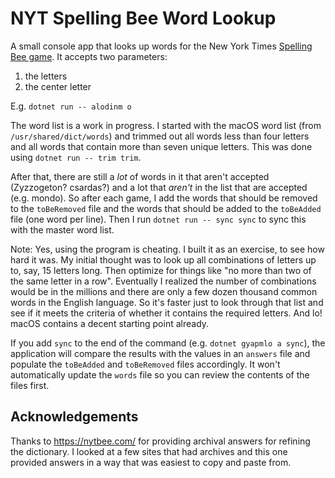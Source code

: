 # NYT Spelling Bee Word Lookup

A small console app that looks up words for the New York Times [Spelling Bee game](https://www.nytimes.com/puzzles/spelling-bee). It accepts two parameters:

1) the letters
2) the center letter

E.g. `dotnet run -- alodinm o`

The word list is a work in progress. I started with the macOS word list (from `/usr/shared/dict/words`) and trimmed out all words less than four letters and all words that contain more than seven unique letters. This was done using `dotnet run -- trim trim`.

After that, there are still a *lot* of words in it that aren't accepted (Zyzzogeton? csardas?) and a lot that _aren't_ in the list that are accepted (e.g. mondo). So after each game, I add the words that should be removed to the `toBeRemoved` file and the words that should be added to the `toBeAdded` file (one word per line). Then I run `dotnet run -- sync sync` to sync this with the master word list.

Note: Yes, using the program is cheating. I built it as an exercise, to see how hard it was. My initial thought was to look up all combinations of letters up to, say, 15 letters long. Then optimize for things like "no more than two of the same letter in a row". Eventually I realized the number of combinations would be in the millions and there are only a few dozen thousand common words in the English language. So it's faster just to look through that list and see if it meets the criteria of whether it contains the required letters. And lo! macOS contains a decent starting point already.

If you add `sync` to the end of the command (e.g. `dotnet gyapmlo a sync`), the application will compare the results with the values in an `answers` file and populate the `toBeAdded` and `toBeRemoved` files accordingly. It won't automatically update the `words` file so you can review the contents of the files first.

## Acknowledgements

Thanks to https://nytbee.com/ for providing archival answers for refining the dictionary. I looked at a few sites that had archives and this one provided answers in a way that was easiest to copy and paste from.
